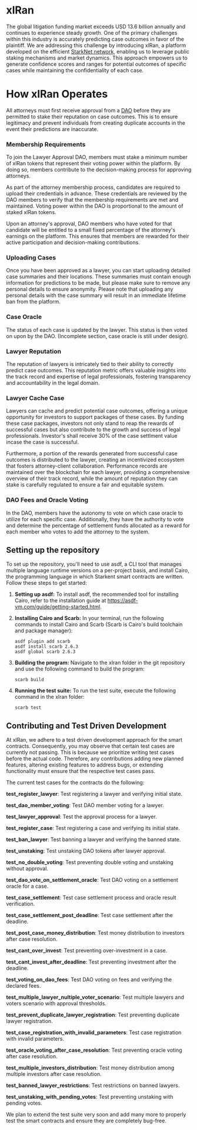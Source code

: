 # xlRan

The global litigation funding market exceeds USD 13.6 billion annually and continues to experience steady growth. One of the primary challenges within this industry is accurately predicting case outcomes in favor of the plaintiff. We are addressing this challenge by introducing xlRan, a platform developed on the efficient [StarkNet network](https://www.starknet.io/), enabling us to leverage public staking mechanisms and market dynamics. This approach empowers us to generate confidence scores and ranges for potential outcomes of specific cases while maintaining the confidentiality of each case.

# How xlRan Operates

All attorneys must first receive approval from a [DAO](https://www.investopedia.com/tech/what-dao/) before they are permitted to stake their reputation on case outcomes. This is to ensure legitimacy and prevent individuals from creating duplicate accounts in the event their predictions are inaccurate.

### Membership Requirements

To join the Lawyer Approval DAO, members must stake a minimum number of xlRan tokens that represent their voting power within the platform. By doing so, members contribute to the decision-making process for approving attorneys.

As part of the attorney membership process, candidates are required to upload their credentials in advance. These credentials are reviewed by the DAO members to verify that the membership requirements are met and maintained. Voting power within the DAO is proportional to the amount of staked xlRan tokens.

Upon an attorney's approval, DAO members who have voted for that candidate will be entitled to a small fixed percentage of the attorney's earnings on the platform. This ensures that members are rewarded for their active participation and decision-making contributions.

### Uploading Cases

Once you have been approved as a lawyer, you can start uploading detailed case summaries and their locations. These summaries must contain enough information for predictions to be made, but please make sure to remove any personal details to ensure anonymity. Please note that uploading any personal details with the case summary will result in an immediate lifetime ban from the platform.

### Case Oracle

The status of each case is updated by the lawyer. This status is then voted on upon by the DAO. (Incomplete section, case oracle is still under design).

### Lawyer Reputation

The reputation of lawyers is intricately tied to their ability to correctly predict case outcomes. This reputation metric offers valuable insights into the track record and expertise of legal professionals, fostering transparency and accountability in the legal domain.

### Lawyer Cache Case

Lawyers can cache and predict potential case outcomes, offering a unique opportunity for investors to support packages of these cases. By funding these case packages, investors not only stand to reap the rewards of successful cases but also contribute to the growth and success of legal professionals. Investor's shall receive 30% of the case settlment value incase the case is successful.

Furthermore, a portion of the rewards generated from successful case outcomes is distributed to the lawyer, creating an incentivized ecosystem that fosters attorney-client collaboration. Performance records are maintained over the blockchain for each lawyer, providing a comprehensive overview of their track record, while the amount of reputation they can stake is carefully regulated to ensure a fair and equitable system. 

### DAO Fees and Oracle Voting

In the DAO, members have the autonomy to vote on which case oracle to utilize for each specific case. Additionally, they have the authority to vote and determine the percentage of settlement funds allocated as a reward for each member who votes to add the attorney to the system.

## Setting up the repository

To set up the repository, you'll need to use asdf, a CLI tool that manages multiple language runtime versions on a per-project basis, and install Cairo, the programming language in which Starkent smart contracts are written. Follow these steps to get started:

1. **Setting up asdf:**
   To install asdf, the recommended tool for installing Cairo, refer to the installation guide at https://asdf-vm.com/guide/getting-started.html.

2. **Installing Cairo and Scarb:**
   In your terminal, run the following commands to install Cairo and Scarb (Scarb is Cairo's build toolchain and package manager):
   ```console
   asdf plugin add scarb
   asdf install scarb 2.6.3
   asdf global scarb 2.6.3
   ```

3. **Building the program:**
   Navigate to the xlran folder in the git repository and use the following command to build the program:
   ```console
   scarb build
   ```

4. **Running the test suite:**
   To run the test suite, execute the following command in the xlran folder:
   ```console
   scarb test
   ```

## Contributing and Test Driven Development

At xlRan, we adhere to a test driven development approach for the smart contracts. Consequently, you may observe that certain test cases are currently not passing. This is because we prioritize writing test cases before the actual code. Therefore, any contributions adding new planned features, altering existing features to address bugs, or extending functionality must ensure that the respective test cases pass.

The current test cases for the contracts do the following:

**test_register_lawyer**: Test registering a lawyer and verifying initial state.

**test_dao_member_voting**: Test DAO member voting for a lawyer.

**test_lawyer_approval**: Test the approval process for a lawyer.

**test_register_case**: Test registering a case and verifying its initial state.

**test_ban_lawyer**: Test banning a lawyer and verifying the banned state.

**test_unstaking**: Test unstaking DAO tokens after lawyer approval.

**test_no_double_voting**: Test preventing double voting and unstaking without approval.

**test_dao_vote_on_settlement_oracle**: Test DAO voting on a settlement oracle for a case.

**test_case_settlement**: Test case settlement process and oracle result verification.

**test_case_settlement_post_deadline**: Test case settlement after the deadline.

**test_post_case_money_distribution**: Test money distribution to investors after case resolution.

**test_cant_over_invest**: Test preventing over-investment in a case.

**test_cant_invest_after_deadline**: Test preventing investment after the deadline.

**test_voting_on_dao_fees**: Test DAO voting on fees and verifying the declared fees.

**test_multiple_lawyer_nultiple_voter_scenario**: Test multiple lawyers and voters scenario with approval thresholds.

**test_prevent_duplicate_lawyer_registration**: Test preventing duplicate lawyer registration.

**test_case_registration_with_invalid_parameters**: Test case registration with invalid parameters.

**test_oracle_voting_after_case_resolution**: Test preventing oracle voting after case resolution.

**test_multiple_investors_distribution**: Test money distribution among multiple investors after case resolution.

**test_banned_lawyer_restrictions**: Test restrictions on banned lawyers.

**test_unstaking_with_pending_votes**: Test preventing unstaking with pending votes.

We plan to extend the test suite very soon and add many more to properly test the smart contracts and ensure they are completely bug-free.
